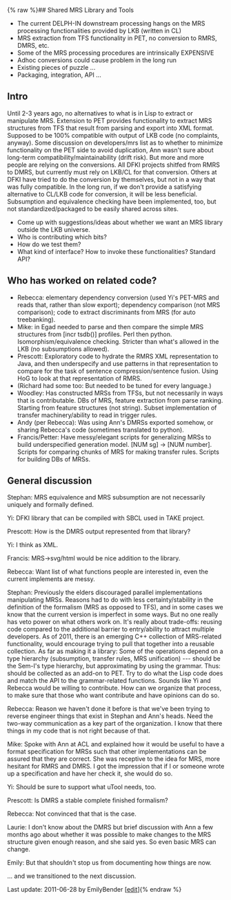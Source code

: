 {% raw %}## Shared MRS Library and Tools

- The current DELPH-IN downstream processing hangs on the MRS
processing functionalities provided by LKB (written in CL)
- MRS extraction from TFS functionality in PET, no conversion to RMRS,
DMRS, etc.
- Some of the MRS processing procedures are intrinsically EXPENSIVE
- Adhoc conversions could cause problem in the long run
- Existing pieces of puzzle ...
- Packaging, integration, API ...

## Intro

Until 2-3 years ago, no alternatives to what is in Lisp to extract or
manipulate MRS. Extension to PET provides functionality to extract MRS
structures from TFS that result from parsing and export into XML format.
Supposed to be 100% compatible with output of LKB code (no complaints,
anyway). Some discussion on developers/mrs list as to whether to
minimize functionality on the PET side to avoid duplication, Ann wasn't
sure about long-term compatibility/maintainability (drift risk). But
more and more people are relying on the conversions. All DFKI projects
shitfed from RMRS to DMRS, but currently must rely on LKB/CL for that
conversion. Others at DFKI have tried to do the conversion by
themselves, but not in a way that was fully compatible. In the long run,
if we don't provide a satisfying alternative to CL/LKB code for
conversion, it will be less beneficial. Subsumption and equivalence
checking have been implemented, too, but not standardized/packaged to be
easily shared across sites.

- Come up with suggestions/ideas about whether we want an MRS library
outside the LKB universe.
- Who is contributing which bits?
- How do we test them?
- What kind of interface? How to invoke these functionalities?
Standard API?

## Who has worked on related code?

- Rebecca: elementary dependency conversion (used Yi's PET-MRS and
reads that, rather than slow export); dependency comparison (not MRS
comparison); code to extract discriminants from MRS (for auto
treebanking).
- Mike: in Egad needed to parse and then compare the simple MRS
structures from \[incr tsdb()\] profiles. Perl then python.
Isomorphism/equivalence checking. Stricter than what's allowed in
the LKB (no subsumptions allowed).
- Prescott: Exploratory code to hydrate the RMRS XML representation to
Java, and then underspecify and use patterns in that representation
to compare for the task of sentence compression/sentence fusion.
Using HoG to look at that representation of RMRS.
- (Richard had some too: But needed to be tuned for every language.)
- Woodley: Has constructed MRSs from TFSs, but not necessarily in ways
that is contributable. DBs of MRS, feature extraction from parse
ranking. Starting from feature structures (not string). Subset
implementation of transfer machinery/ability to read in trigger
rules.
- Andy (per Rebecca): Was using Ann's DMRSs exported somehow, or
sharing Rebecca's code (sometimes translated to python).
- Francis/Petter: Have messy/elegant scripts for generalizing MRSs to
build underspecified generation model. \[NUM sg\] -&gt; \[NUM
number\]. Scripts for comparing chunks of MRS for making transfer
rules. Scripts for building DBs of MRSs.

## General discussion

Stephan: MRS equivalence and MRS subsumption are not necessarily
uniquely and formally defined.

Yi: DFKI library that can be compiled with SBCL used in TAKE project.

Prescott: How is the DMRS output represented from that library?

Yi: I think as XML.

Francis: MRS-&gt;svg/html would be nice addition to the library.

Rebecca: Want list of what functions people are interested in, even the
current implements are messy.

Stephan: Previously the elders discouraged parallel implementations
manipulating MRSs. Reasons had to do with less certainty/stability in
the definition of the formalism (MRS as opposed to TFS), and in some
cases we know that the current version is imperfect in some ways. But no
one really has veto power on what others work on. It's really about
trade-offs: reusing code compared to the additional barrier to
entry/ability to attract multiple developers. As of 2011, there is an
emerging C++ collection of MRS-related functionality, would encourage
trying to pull that together into a reusable collection. As far as
making it a library: Some of the operations depend on a type hierarchy
(subsumption, transfer rules, MRS unification) --- should be the Sem-I's
type hierarchy, but approximating by using the grammar. Thus: should be
collected as an add-on to PET. Try to do what the Lisp code does and
match the API to the grammar-related functions. Sounds like Yi and
Rebecca would be willing to contribute. How can we organize that
process, to make sure that those who want contribute and have opinions
can do so.

Rebecca: Reason we haven't done it before is that we've been trying to
reverse engineer things that exist in Stephan and Ann's heads. Need the
two-way communication as a key part of the organization. I know that
there things in my code that is not right because of that.

Mike: Spoke with Ann at ACL and explained how it would be useful to have
a format specification for MRSs such that other implementations can be
assured that they are correct. She was receptive to the idea for MRS,
more hesitant for RMRS and DMRS. I got the impression that if I or
someone wrote up a specification and have her check it, she would do so.

Yi: Should be sure to support what uTool needs, too.

Prescott: Is DMRS a stable complete finished formalism?

Rebecca: Not convinced that that is the case.

Laurie: I don't know about the DMRS but brief discussion with Ann a few
months ago about whether it was possible to make changes to the MRS
structure given enough reason, and she said yes. So even basic MRS can
change.

Emily: But that shouldn't stop us from documenting how things are now.

... and we transitioned to the next discussion.

Last update: 2011-06-28 by EmilyBender [[edit](https://github.com/delph-in/docs/wiki/SuquamishDelphinLibMRS/_edit)]{% endraw %}